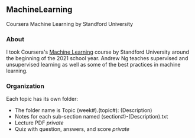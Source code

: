 ## MachineLearning
Coursera Machine Learning by Standford University

### About
I took Coursera's [Machine Learning](https://www.coursera.org/learn/machine-learning) course by Standford University around the beginning of the 2021 school year. Andrew Ng teaches supervised and unsupervised learning as well as some of the best practices in machine learning.

### Organization
Each topic has its own folder:
* The folder name is Topic (week#).(topic#): (Description)
* Notes for each sub-section named (section#)-(Description).txt
* Lecture PDF _private_
* Quiz with question, answers, and score _private_
